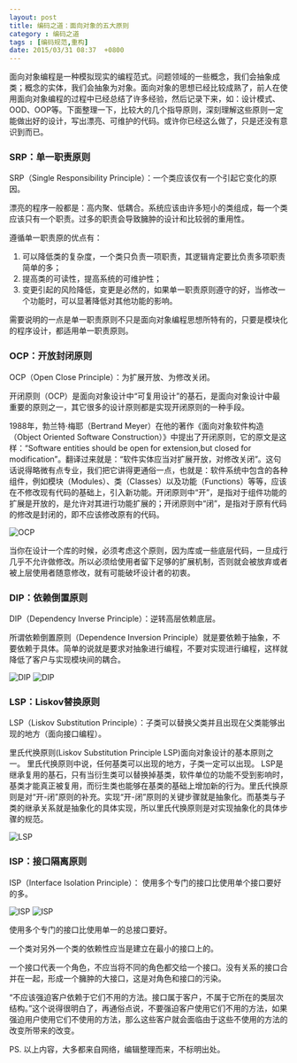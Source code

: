 ```yaml
---
layout: post
title: 编码之道：面向对象的五大原则
category : 编码之道 
tags : [编码规范,重构]
date: 2015/03/31 08:37  +0800
--- 
```


面向对象编程是一种模拟现实的编程范式。问题领域的一些概念，我们会抽象成类；概念的实体，我们会抽象为对象。面向对象的思想已经比较成熟了，前人在使用面向对象编程的过程中已经总结了许多经验，然后记录下来，如：设计模式、OOD、OOP等。下面整理一下，比较大的几个指导原则，深刻理解这些原则一定能做出好的设计，写出漂亮、可维护的代码。或许你已经这么做了，只是还没有意识到而已。

<!--more-->

### SRP：单一职责原则

SRP（Single Responsibility Principle）：一个类应该仅有一个引起它变化的原因。

漂亮的程序一般都是：高内聚、低耦合。系统应该由许多短小的类组成，每一个类应该只有一个职责。过多的职责会导致臃肿的设计和比较弱的重用性。

遵循单一职责原的优点有：

1. 可以降低类的复杂度，一个类只负责一项职责，其逻辑肯定要比负责多项职责简单的多；
2. 提高类的可读性，提高系统的可维护性；
3. 变更引起的风险降低，变更是必然的，如果单一职责原则遵守的好，当修改一个功能时，可以显著降低对其他功能的影响。

需要说明的一点是单一职责原则不只是面向对象编程思想所特有的，只要是模块化的程序设计，都适用单一职责原则。


### OCP：开放封闭原则

OCP（Open Close Principle）：为扩展开放、为修改关闭。

开闭原则（OCP）是面向对象设计中“可复用设计”的基石，是面向对象设计中最重要的原则之一，其它很多的设计原则都是实现开闭原则的一种手段。

1988年，勃兰特·梅耶（Bertrand Meyer）在他的著作《面向对象软件构造（Object Oriented Software Construction）》中提出了开闭原则，它的原文是这样：“Software entities should be open for extension,but closed for modification”。翻译过来就是：“软件实体应当对扩展开放，对修改关闭”。这句话说得略微有点专业，我们把它讲得更通俗一点，也就是：软件系统中包含的各种组件，例如模块（Modules）、类（Classes）以及功能（Functions）等等，应该在不修改现有代码的基础上，引入新功能。开闭原则中“开”，是指对于组件功能的扩展是开放的，是允许对其进行功能扩展的；开闭原则中“闭”，是指对于原有代码的修改是封闭的，即不应该修改原有的代码。

![OCP](/images/ocp.jpg)

当你在设计一个库的时候，必须考虑这个原则，因为库或一些底层代码，一旦成行几乎不允许做修改。所以必须给使用者留下足够的扩展机制，否则就会被放弃或者被上层使用者随意修改，就有可能破坏设计者的初衷。

### DIP：依赖倒置原则

DIP（Dependency Inverse Principle）：逆转高层依赖底层。

所谓依赖倒置原则（Dependence Inversion Principle）就是要依赖于抽象，不要依赖于具体。简单的说就是要求对抽象进行编程，不要对实现进行编程，这样就降低了客户与实现模块间的耦合。

![DIP](/images/dip-1.png)
![DIP](/images/dip-2.png)

### LSP：Liskov替换原则

LSP（Liskov Substitution Principle）：子类可以替换父类并且出现在父类能够出现的地方（面向接口编程）。

里氏代换原则(Liskov Substitution Principle LSP)面向对象设计的基本原则之一。 里氏代换原则中说，任何基类可以出现的地方，子类一定可以出现。 LSP是继承复用的基石，只有当衍生类可以替换掉基类，软件单位的功能不受到影响时，基类才能真正被复用，而衍生类也能够在基类的基础上增加新的行为。里氏代换原则是对“开-闭”原则的补充。实现“开-闭”原则的关键步骤就是抽象化。而基类与子类的继承关系就是抽象化的具体实现，所以里氏代换原则是对实现抽象化的具体步骤的规范。

![LSP](/images/lsp.png)

### ISP：接口隔离原则

ISP（Interface Isolation Principle）： 使用多个专门的接口比使用单个接口要好的多。

![ISP](/images/isp-1.jpg)
![ISP](/images/isp-2.jpg)

使用多个专门的接口比使用单一的总接口要好。

一个类对另外一个类的依赖性应当是建立在最小的接口上的。

一个接口代表一个角色，不应当将不同的角色都交给一个接口。没有关系的接口合并在一起，形成一个臃肿的大接口，这是对角色和接口的污染。

“不应该强迫客户依赖于它们不用的方法。接口属于客户，不属于它所在的类层次结构。”这个说得很明白了，再通俗点说，不要强迫客户使用它们不用的方法，如果强迫用户使用它们不使用的方法，那么这些客户就会面临由于这些不使用的方法的改变所带来的改变。


PS. 以上内容，大多都来自网络，编辑整理而来，不标明出处。

